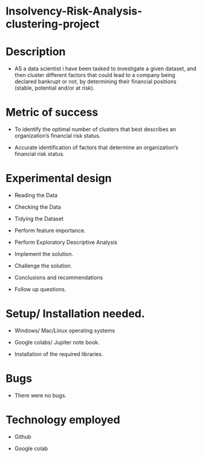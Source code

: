# Insolvency-Risk-Analysis-clustering-project

# Description


- AS a data scientist i have been tasked to investigate a given dataset, and then cluster different factors that could lead to a company being  declared bankrupt or not, by determining their financial positions (stable,  potential and/or at risk).

# Metric of success

- To identify the optimal number of clusters that best describes an organization’s financial risk status. 

- Accurate identification of factors that determine an organization’s  financial risk status.

# Experimental design

- Reading the Data

- Checking the Data

- Tidying the Dataset

- Perform feature importance.

- Perform Exploratory Descriptive Analysis

- Implement the solution.

- Challenge the solution.

- Conclusions and recommendations

- Follow up questions.

# Setup/ Installation needed.

- Windows/ Mac/Linux operating systems

- Google colabs/ Jupiter note book.

- Installation of the required libraries.

# Bugs

- There were no bugs.

# Technology employed

- Github

- Google colab


